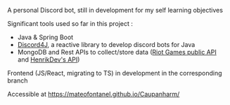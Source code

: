 A personal Discord bot, still in development for my self learning objectives

Significant tools used so far in this project :
- Java & Spring Boot
- [Discord4J](https://github.com/Discord4J/Discord4J), a reactive library to develop discord bots for Java
- MongoDB and Rest APIs to collect/store data ([Riot Games public API](https://developer.riotgames.com/) and [HenrikDev's API](https://app.swaggerhub.com/apis-docs/Henrik-3/HenrikDev-API/3.0.0#/))


Frontend (JS/React, migrating to TS) in development in the corresponding branch

Accessible at https://mateofontanel.github.io/Caupanharm/
